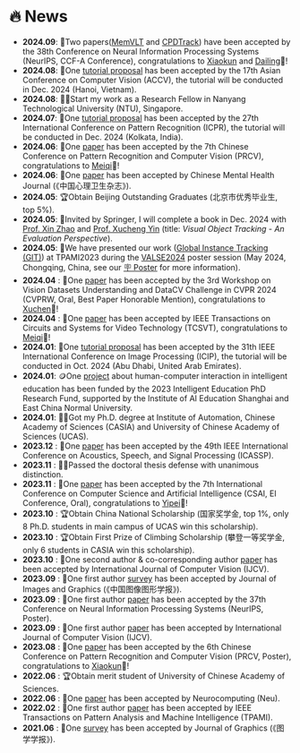 # 🔥 News
* **2024.09**: 📝Two papers([MemVLT](https://huuuuusy.github.io/#MemVLT) and [CPDTrack](https://huuuuusy.github.io/#CPDTrack)) have been accepted by the 38th Conference on Neural Information Processing Systems (NeurIPS, CCF-A Conference), congratulations to [Xiaokun](https://wmeiqi.github.io/) and [Dailing](https://zhangdailing8.github.io/)👏!
* **2024.08**: 📣One [tutorial proposal](https://accv2024.org/) has been accepted by the 17th Asian Conference on Computer Vision (ACCV), the tutorial will be conducted in Dec. 2024 (Hanoi, Vietnam).
* **2024.08**: 👩‍💻Start my work as a Research Fellow in Nanyang Technological University (NTU), Singapore.
* **2024.07**: 📣One [tutorial proposal](https://icpr2024.org/tutorials.html) has been accepted by the 27th International Conference on Pattern Recognition (ICPR), the tutorial will be conducted in Dec. 2024 (Kolkata, India).
* **2024.06**: 📝One [paper](https://huuuuusy.github.io/#VSLLM) has been accepted by the 7th Chinese Conference on Pattern Recognition and Computer Vision (PRCV), congratulations to [Meiqi](https://wmeiqi.github.io/)👏!
* **2024.06**: 📝One [paper](https://huuuuusy.github.io/#IGBA) has been accepted by Chinese Mental Health Journal (《中国心理卫生杂志》). 
* **2024.05**: 🏆Obtain Beijing Outstanding Graduates (北京市优秀毕业生, top 5%).
* **2024.05**: 📖Invited by Springer, I will complete a book in Dec. 2024 with [Prof. Xin Zhao](https://www.xinzhaoai.com/) and [Prof. Xucheng Yin](https://scce.ustb.edu.cn/shiziduiwu/jiaoshixinxi/2018-04-12/62.html) (title: *Visual Object Tracking - An Evaluation Perspective*).
* **2024.05**: 📣We have presented our work ([Global Instance Tracking (GIT)](https://huuuuusy.github.io/#GIT)) at TPAMI2023 during the [VALSE2024](http://www.valser.org/2024/#/) poster session (May 2024, Chongqing, China, see our [🪧 Poster](https://huuuuusy.github.io/files/VALSE24Poster-364.pdf) for more information).
* **2024.04** : 📝One [paper](https://huuuuusy.github.io/#DTLLM) has been accepted by the 3rd Workshop on Vision Datasets Understanding and DataCV Challenge in CVPR 2024 (CVPRW, Oral, Best Paper Honorable Mention), congratulations to [Xuchen](https://xuchen-li.github.io/)👏!
* **2024.04** : 📝One [paper](https://huuuuusy.github.io/#AWCV) has been accepted by IEEE Transactions on Circuits and Systems for Video Technology (TCSVT), congratulations to [Meiqi](https://wmeiqi.github.io/)👏!
* **2024.01**: 📣One [tutorial proposal](https://2024.ieeeicip.org/tutorials/) has been accepted by the 31th IEEE International Conference on Image Processing (ICIP), the tutorial will be conducted in Oct. 2024 (Abu Dhabi, United Arab Emirates).
* **2024.01**: 🪙One [project](https://huuuuusy.github.io/#IEPRF23) about human-computer interaction in intelligent education has been funded by the 2023 Intelligent Education PhD Research Fund, supported by the Institute of AI Education Shanghai and East China Normal University.
* **2024.01**: 👩‍🎓Got my Ph.D. degree at Institute of Automation, Chinese Academy of Sciences (CASIA) and University of Chinese Academy of Sciences (UCAS).
* **2023.12** : 📝One [paper](https://huuuuusy.github.io/#ICASSP24) has been accepted by the 49th IEEE International Conference on Acoustics, Speech, and Signal Processing (ICASSP).
* **2023.11** : 👩‍🎓Passed the doctoral thesis defense with unanimous distinction.
* **2023.11** : 📝One [paper](https://huuuuusy.github.io/#CSAI23) has been accepted by the 7th International Conference on Computer Science and Artificial Intelligence (CSAI, EI Conference, Oral), congratulations to [Yipei](https://github.com/updateforever)👏! 
* **2023.10** : 🏆Obtain China National Scholarship (国家奖学金, top 1%, only 8 Ph.D. students in main campus of UCAS win this scholarship).
* **2023.10** : 🏆Obtain First Prize of Climbing Scholarship (攀登一等奖学金, only 6 students in CASIA win this scholarship).
* **2023.10** : 📝One second author & co-corresponding author [paper](https://huuuuusy.github.io/#BioDrone) has been accepted by International Journal of Computer Vision (IJCV).
* **2023.09** : 📝One first author [survey](https://huuuuusy.github.io/#JIG-survey) has been accepted by Journal of Images and Graphics (《中国图像图形学报》). 
* **2023.09** : 📝One first author [paper](https://huuuuusy.github.io/#MGIT) has been accepted by the 37th Conference on Neural Information Processing Systems (NeurIPS, Poster).
* **2023.09** : 📝One first author [paper](https://huuuuusy.github.io/#SOTVerse) has been accepted by International Journal of Computer Vision (IJCV). 
* **2023.08** : 📝One [paper](https://huuuuusy.github.io/#PRCV23) has been accepted by the 6th Chinese Conference on Pattern Recognition and Computer Vision (PRCV, Poster), congratulations to [Xiaokun](https://xiaokunfeng.github.io/)👏! 
* **2022.06** : 🏆Obtain merit student of University of Chinese Academy of Sciences.
* **2022.06** : 📝One [paper](https://huuuuusy.github.io/#Neu22) has been accepted by Neurocomputing (Neu). 
* **2022.02** : 📝One first author [paper](https://huuuuusy.github.io/#GIT) has been accepted by IEEE Transactions on Pattern Analysis and Machine Intelligence (TPAMI). 
* **2021.06** : 📝One [survey](https://huuuuusy.github.io/#VTT) has been accepted by Journal of Graphics (《图学学报》). 

<!-- * **2024.04**: 📣I intend to continuously update my learning notes of cognitive neuroscience in computer vision on [Zhihu](https://www.zhihu.com/column/c_1759735332218912768), and the textbook I have chosen is "[Understanding Vision: Theory, Models, and Data](https://academic.oup.com/book/8719)" by [Prof. Zhaoping Li](https://www.lizhaoping.org/Home.html).  I encourage interested researchers to join the discussion. -->